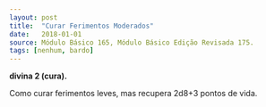 ```yaml
---
layout: post
title:  "Curar Ferimentos Moderados"
date:   2018-01-01
source: Módulo Básico 165, Módulo Básico Edição Revisada 175.
tags: [nenhum, bardo]
---
```


**divina 2 (cura).**

Como curar ferimentos leves, mas recupera 2d8+3 pontos de vida.
